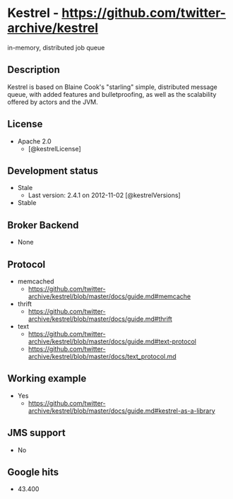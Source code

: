 # Kestrel - https://github.com/twitter-archive/kestrel
in-memory, distributed job queue


## Description
Kestrel is based on Blaine Cook's "starling" simple, distributed message queue, with added features and bulletproofing, as well as the scalability offered by actors and the JVM.


## License
- Apache 2.0
    - [@kestrelLicense]


## Development status
- Stale
    - Last version: 2.4.1 on 2012-11-02 [@kestrelVersions]
- Stable


## Broker Backend
- None


## Protocol
- memcached
    - https://github.com/twitter-archive/kestrel/blob/master/docs/guide.md#memcache
- thrift
    - https://github.com/twitter-archive/kestrel/blob/master/docs/guide.md#thrift
- text
    - https://github.com/twitter-archive/kestrel/blob/master/docs/guide.md#text-protocol
    - https://github.com/twitter-archive/kestrel/blob/master/docs/text_protocol.md


## Working example
- Yes
    - https://github.com/twitter-archive/kestrel/blob/master/docs/guide.md#kestrel-as-a-library


## JMS support
- No


## Google hits
- 43.400
